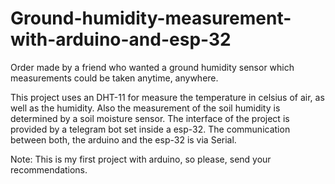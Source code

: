 # Ground-humidity-measurement-with-arduino-and-esp-32
Order made by a friend who wanted a ground humidity sensor which measurements could be taken anytime, anywhere.

This project uses an DHT-11 for measure the temperature in celsius of air, as well as the humidity.
Also the measurement of the soil humidity is determined by a soil moisture sensor.
The interface of the project is provided by a telegram bot set inside a esp-32.
The communication between both, the arduino and the esp-32 is via Serial.

Note: This is my first project with arduino, so please, send your recommendations.

